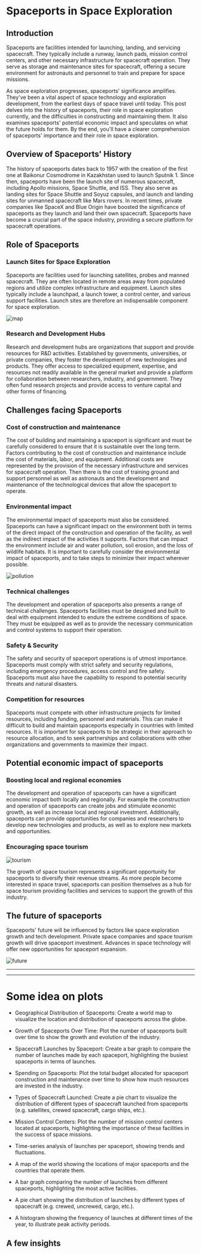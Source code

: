 # Spaceports in Space Exploration


## Introduction

Spaceports are facilities intended for launching, landing, and servicing spacecraft. They typically include a runway, launch pads, mission control centers, and other necessary infrastructure for spacecraft operation. They serve as storage and maintenance sites for spacecraft, offering a secure environment for astronauts and personnel to train and prepare for space missions.  

As space exploration progresses, spaceports' significance amplifies. They've been a vital aspect of space technology and exploration development, from the earliest days of space travel until today. This post delves into the history of spaceports, their role in space exploration currently, and the difficulties in constructing and maintaining them. It also examines spaceports' potential economic impact and speculates on what the future holds for them. By the end, you'll have a clearer comprehension of spaceports' importance and their role in space exploration.

## Overview of Spaceports' History

The history of spaceports dates back to 1957 with the creation of the first one at Baikonur Cosmodrome in Kazakhstan used to launch Sputnik 1. Since then, spaceports have been the launch site of numerous spacecraft, including Apollo missions, Space Shuttle, and ISS. They also serve as landing sites for Space Shuttle and Soyuz capsules, and launch and landing sites for unmanned spacecraft like Mars rovers. In recent times, private companies like SpaceX and Blue Origin have boosted the significance of spaceports as they launch and land their own spacecraft. Spaceports have become a crucial part of the space industry, providing a secure platform for spacecraft operations.

## Role of Spaceports

### Launch Sites for Space Exploration

Spaceports are facilities used for launching satellites, probes and manned spacecraft. They are often located in remote areas away from populated regions and utilize complex infrastructure and equipment. Launch sites typically include a launchpad, a launch tower, a control center, and various support facilities. Launch sites are therefore an indispensable component for space exploration.

![map](Spaceports_on_Earth.svg)

### Research and Development Hubs

Research and development hubs are organizations that support and provide resources for R&D activities. Established by governments, universities, or private companies, they foster the development of new technologies and products. They offer access to specialized equipment, expertise, and resources not readily available in the general market and provide a platform for collaboration between researchers, industry, and government. They often fund research projects and provide access to venture capital and other forms of financing.

## Challenges facing Spaceports

### Cost of construction and maintenance

The cost of building and maintaining a spaceport is significant and must be carefully considered to ensure that it is sustainable over the long term. Factors contributing to the cost of construction and maintenance include the cost of materials, labor, and equipment. Additional costs are represented by the provision of the necessary infrastructure and services for spacecraft operation. Then there is the cost of training ground and support personnel as well as astronauts and the development and maintenance of the technological devices that allow the spaceport to operate.

### Environmental impact

The environmental impact of spaceports must also be considered. Spaceports can have a significant impact on the environment both in terms of the direct impact of the construction and operation of the facility, as well as the indirect impact of the activities it supports. Factors that can impact the environment include air and water pollution, soil erosion, and the loss of wildlife habitats. It is important to carefully consider the environmental impact of spaceports, and to take steps to minimize their impact wherever possible.

![pollution](pollution.jpg)

### Technical challenges

The development and operation of spaceports also presents a range of technical challenges. Spaceports facilities must be designed and built to deal with equipment intended to endure the extreme conditions of space. They must be equipped as well as to provide the necessary communication and control systems to support their operation.

### Safety & Security

The safety and security of spaceport operations is of utmost importance. Spaceports must comply with strict safety and security regulations, including emergency procedures, access control and fire safety. Spaceports must also have the capability to respond to potential security threats and natural disasters.

### Competition for resources

Spaceports must compete with other infrastructure projects for limited resources, including funding, personnel and materials. This can make it difficult to build and maintain spaceports especially in countries with limited resources. It is important for spaceports to be strategic in their approach to resource allocation, and to seek partnerships and collaborations with other organizations and governments to maximize their impact.

## Potential economic impact of spaceports

### Boosting local and regional economies

The development and operation of spaceports can have a significant economic impact both locally and regionally. For example the construction and operation of spaceports can create jobs and stimulate economic growth, as well as increase local and regional investment. Additionally, spaceports can provide opportunities for companies and researchers to develop new technologies and products, as well as to explore new markets and opportunities.

### Encouraging space tourism

![tourism](tourism.jpg)

The growth of space tourism represents a significant opportunity for spaceports to diversify their revenue streams. As more people become interested in space travel, spaceports can position themselves as a hub for space tourism providing facilities and services to support the growth of this industry.



## The future of spaceports

Spaceports' future will be influenced by factors like space exploration growth and tech development. Private space companies and space tourism growth will drive spaceport investment. Advances in space technology will offer new opportunities for spaceport expansion. 

![future](future.jpg)


---
---
# Some idea on plots

- 
  Geographical Distribution of Spaceports: Create a world map to visualize the location and distribution of spaceports across the globe.

- Growth of Spaceports Over Time: Plot the number of spaceports built over time to show the growth and evolution of the industry.

- Spacecraft Launches by Spaceport: Create a bar graph to compare the number of launches made by each spaceport, highlighting the busiest spaceports in terms of launches.

- Spending on Spaceports: Plot the total budget allocated for spaceport construction and maintenance over time to show how much resources are invested in the industry.

- Types of Spacecraft Launched: Create a pie chart to visualize the distribution of different types of spacecraft launched from spaceports (e.g. satellites, crewed spacecraft, cargo ships, etc.).

- Mission Control Centers: Plot the number of mission control centers located at spaceports, highlighting the importance of these facilities in the success of space missions.

- Time-series analysis of launches per spaceport, showing trends and fluctuations.

- A map of the world showing the locations of major spaceports and the countries that operate them.

- A bar graph comparing the number of launches from different spaceports, highlighting the most active facilities.

- A pie chart showing the distribution of launches by different types of spacecraft (e.g. crewed, uncrewed, cargo, etc.).

- A histogram showing the frequency of launches at different times of the year, to illustrate peak activity periods.


## A few insights

